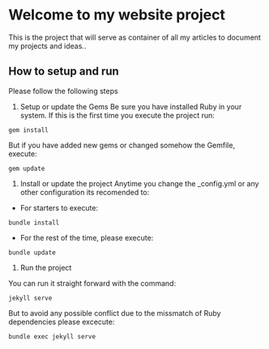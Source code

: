 # Welcome to my website project
This is the project that will serve as container of all my articles to document my projects and ideas..

## How to setup and run
Please follow the following steps

1. Setup or update the Gems
Be sure you have installed Ruby in your system.
If this is the first time you execute the project run:

```
gem install
```
But if you have added new gems or changed somehow the Gemfile,
execute:

```
gem update
```

1. Install or update the project
Anytime you change the _config.yml or any other configuration its recomended to:

* For starters to execute:

```
bundle install
```

* For the rest of the time, please execute:

```
bundle update
```

1. Run the project

You can run it straight forward with the command:

```
jekyll serve
```

But to avoid any possible conflict due to the missmatch of Ruby dependencies 
please excecute:

```
bundle exec jekyll serve
```



